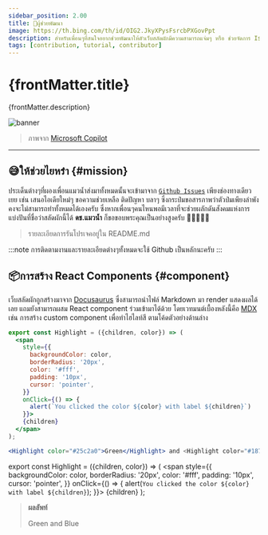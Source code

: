 ```yaml
---
sidebar_position: 2.00
title: 🦹ผู้ช่วยพัฒนา
image: https://th.bing.com/th/id/OIG2.JkyXPysFsrcbPXGovPpt
description: สำหรับเพื่อนๆที่สนใจอยากช่วยพัฒนาให้ตัวเว็บสลัดผักมีความสามารถแจ่มๆ หรือ ช่วยจัดการ Issues ต่างๆ ก็สามารถเข้ามาร่วมขบวนกันอุ๊งๆได้เยย 😽
tags: [contribution, tutorial, contributor]
---
```


# {frontMatter.title}

<p>{frontMatter.description}</p>

![banner](assets/contributor.jpg)

<blockquote>ภาพจาก <a href={frontMatter.image} target="_blank">Microsoft Copilot</a></blockquote>

---

## 😅ให้ช่วยไยหร๋า {#mission}
ประเด็นต่างๆที่ผองเพื่อนแมวน้ำส่งมาทั้งหมดนั้นจะเข้ามาจาก [<Icon icon="fa-brands fa-github" size="lg" /> `Github Issues`](https://github.com/saladpuk/edu/issues) เพียงช่องทางเดียวเยย เช่น เสนอไอเดียใหม่ๆ ขอความช่วยเหลือ ติดปัญหา บลาๆ ซึ่งกระป๋มขอสารภาพว่าตัวป๋มเพียงลำพังคงจะไม่สามารถทำทั้งหมดได้เองครับ ซึ่งหากเพื่อนๆคนไหนพอมีเวลาที่จะช่วยผลักดันสังคมแห่งการแบ่งปันที่ชื่อว่าสลัดผักนี้ได้ **ดช.แมวน้ำ** ก็ขอขอบพระคุณเป็นอย่างสูงครับ 🙇🙇‍♂️🙇‍♀️

> รายละเอียดการรันโปรเจคอยู่ใน README.md

:::note
การติดตามงานและรายละเอียดต่างๆทั้งหมดจะใช้ <Icon icon="fa-brands fa-github" size="lg" /> Github เป็นหลักนะครับ
:::

## 📦การสร้าง React Components {#component}
เว็บสลัดผักถูกสร้างมาจาก [Docusaurus](https://docusaurus.io) ซึ่งสามารถนำไฟล์ Markdown มา render แสดงผลได้เลย แถมยังสามารถผสม React component ร่วมเข้ามาได้ด้วย โดยเวทมนต์เบื้องหลังนี้คือ [MDX](https://mdxjs.com) เช่น การสร้าง custom component เพื่อทำไฮไลท์สี ตามโค้ดตัวอย่างด้านล่าง

```jsx
export const Highlight = ({children, color}) => (
  <span
    style={{
      backgroundColor: color,
      borderRadius: '20px',
      color: '#fff',
      padding: '10px',
      cursor: 'pointer',
    }}
    onClick={() => {
      alert(`You clicked the color ${color} with label ${children}`)
    }}>
    {children}
  </span>
);

<Highlight color="#25c2a0">Green</Highlight> and <Highlight color="#1877F2">Blue</Highlight>
```

export const Highlight = ({children, color}) => (
  <span
    style={{
      backgroundColor: color,
      borderRadius: '20px',
      color: '#fff',
      padding: '10px',
      cursor: 'pointer',
    }}
    onClick={() => {
      alert(`You clicked the color ${color} with label ${children}`);
    }}>
    {children}
  </span>
);

> **ผลลัพท์**
>
> <Highlight color="#25c2a0">Green</Highlight>
> and <Highlight color="#1877F2">Blue</Highlight>